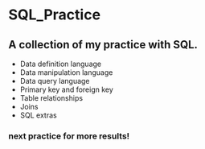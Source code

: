 # SQL_Practice

## A collection of my practice with SQL.

- Data definition language
- Data manipulation language
- Data query language
- Primary key and foreign key
- Table relationships
- Joins
- SQL extras
 ### next practice for more results!